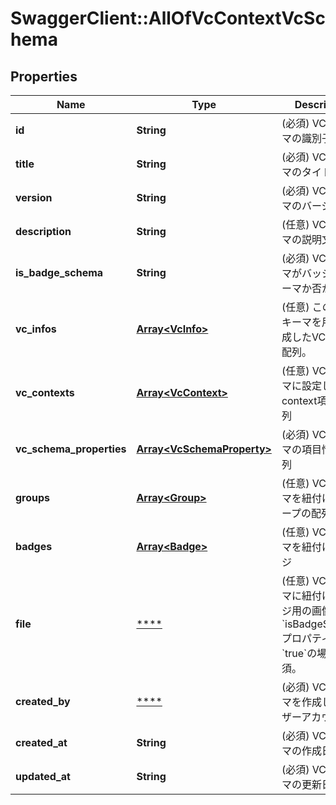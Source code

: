 # SwaggerClient::AllOfVcContextVcSchema

## Properties
Name | Type | Description | Notes
------------ | ------------- | ------------- | -------------
**id** | **String** | (必須) VCスキーマの識別子 | 
**title** | **String** | (必須) VCスキーマのタイトル | 
**version** | **String** | (必須) VCスキーマのバージョン | 
**description** | **String** | (任意) VCスキーマの説明文 | 
**is_badge_schema** | **String** | (必須) VCスキーマがバッジのスキーマか否か | [optional] [default to &#x27;false&#x27;]
**vc_infos** | [**Array&lt;VcInfo&gt;**](VcInfo.md) | (任意) このVCスキーマを用いて生成したVC情報の配列。 | [optional] 
**vc_contexts** | [**Array&lt;VcContext&gt;**](VcContext.md) | (任意) VCスキーマに設定したcontext項目の配列 | [optional] 
**vc_schema_properties** | [**Array&lt;VcSchemaProperty&gt;**](VcSchemaProperty.md) | (必須) VCスキーマの項目情報の配列 | [optional] 
**groups** | [**Array&lt;Group&gt;**](Group.md) | (任意) VCスキーマを紐付けたグループの配列 | [optional] 
**badges** | [**Array&lt;Badge&gt;**](Badge.md) | (任意) VCスキーマを紐付けたバッジ | [optional] 
**file** | [****](.md) | (任意) VCスキーマに紐付けるバッジ用の画像。&#x60;isBadgeSchema&#x60;プロパティが&#x60;true&#x60;の場合必須。 | [optional] 
**created_by** | [****](.md) | (必須) VCスキーマを作成したユーザーアカウント。 | 
**created_at** | **String** | (必須) VCスキーマの作成日時 | 
**updated_at** | **String** | (必須) VCスキーマの更新日時 | 

